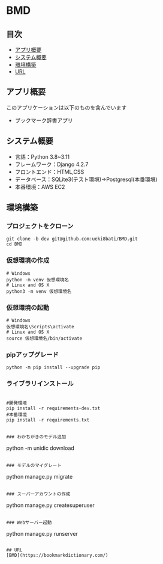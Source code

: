 # BMD

## 目次
- [アプリ概要](#アプリ概要)
- [システム概要](#システム概要)
- [環境構築](#環境構築)
- [URL](#URL)

## アプリ概要
このアプリケーションは以下のものを含んでいます
- ブックマーク辞書アプリ

## システム概要
- 言語：Python 3.8~3.11
- フレームワーク：Django 4.2.7
- フロントエンド：HTML,CSS
- データベース：SQLite3(テスト環境)→Postgresql(本番環境)
- 本番環境：AWS EC2

## 環境構築

### プロジェクトをクローン
```
git clone -b dev git@github.com:ueki8bati/BMD.git
cd BMD
```

### 仮想環境の作成
```
# Windows
python -m venv 仮想環境名
# Linux and OS X
python3 -m venv 仮想環境名
```

### 仮想環境の起動
```
# Windows
仮想環境名\Scripts\activate
# Linux and OS X
source 仮想環境名/bin/activate
```

### pipアップグレード
```
python -m pip install --upgrade pip
```

### ライブラリインストール
```

#開発環境
pip install -r requirements-dev.txt
#本番環境
pip install -r requirements.txt


### わかちがきのモデル追加
```
python -m unidic download
```

### モデルのマイグレート
```
python manage.py migrate
```

### スーパーアカウントの作成
```
python manage.py createsuperuser
```

### Webサーバー起動
```
python manage.py runserver
```

## URL
[BMD](https://bookmarkdictionary.com/)
